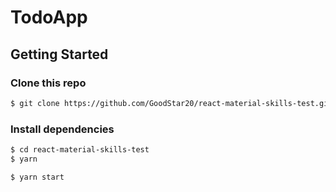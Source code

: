 # TodoApp

## Getting Started

### Clone this repo

```bash
$ git clone https://github.com/GoodStar20/react-material-skills-test.git
```

### Install dependencies

```bash
$ cd react-material-skills-test
$ yarn

$ yarn start
```
